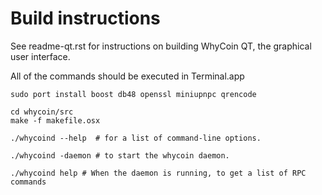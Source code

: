 Build instructions
===================

See readme-qt.rst for instructions on building WhyCoin QT, the
graphical user interface.

All of the commands should be executed in Terminal.app

```
sudo port install boost db48 openssl miniupnpc qrencode

cd whycoin/src
make -f makefile.osx
```

```
./whycoind --help  # for a list of command-line options.

./whycoind -daemon # to start the whycoin daemon.

./whycoind help # When the daemon is running, to get a list of RPC commands
```
